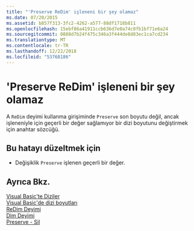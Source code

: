 ```yaml
---
title: "'Preserve ReDim' işleneni bir şey olamaz"
ms.date: 07/20/2015
ms.assetid: b857f313-3fc2-4262-a577-88df1718b811
ms.openlocfilehash: 15ebf86a41911ccb636d7e0a74c0fb1bf71e6a24
ms.sourcegitcommit: 0888d7b24f475c346a3f444de8d83ec1ca7cd234
ms.translationtype: MT
ms.contentlocale: tr-TR
ms.lasthandoff: 12/22/2018
ms.locfileid: "53768186"
---
```

# <a name="redim-preserve-operand-cannot-be-nothing"></a>'Preserve ReDim' işleneni bir şey olamaz
A `ReDim` deyimi kullanma girişiminde `Preserve` son boyutu değil, ancak işleneniyle için geçerli bir değer sağlamıyor bir dizi boyutunu değiştirmek için anahtar sözcüğü.  
  
## <a name="to-correct-this-error"></a>Bu hatayı düzeltmek için  
  
-   Değişiklik `Preserve` işlenen geçerli bir değer.  
  
## <a name="see-also"></a>Ayrıca Bkz.  
 [Visual Basic'te Diziler](~/docs/visual-basic/programming-guide/language-features/arrays/index.md)  
 [Visual Basic'de dizi boyutları](~/docs/visual-basic/programming-guide/language-features/arrays/array-dimensions.md)  
 [ReDim Deyimi](../../visual-basic/language-reference/statements/redim-statement.md)  
 [Dim Deyimi](../../visual-basic/language-reference/statements/dim-statement.md)  
 [Preserve - Sil](https://msdn.microsoft.com/library/91badeab-b4e0-48b6-92c9-9f0c8f995d81)
